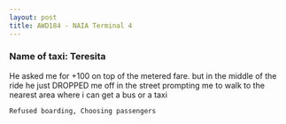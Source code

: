 ```yaml
---
layout: post
title: AWD184 - NAIA Terminal 4
---
```


### Name of taxi: Teresita

He asked me for +100 on top of the metered fare. but in the middle of the ride he just DROPPED me off in the street prompting me to walk to the nearest area where i can get a bus or a taxi

```Refused boarding, Choosing passengers```
